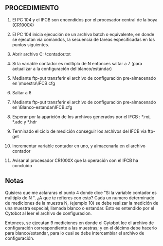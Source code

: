 ## PROCEDIMIENTO

1) El PC 104 y el IFCB son encendidos por el procesador central de la boya (CR1000X)

2) El PC 104 inicia ejecución de un archivo batch o equivalente, en donde se ejecutan vía comandos, la secuencia de tareas especificadas en los puntos siguientes.

3) Abrir archivo C: \contador.txt 

4) Si la variable contador es múltiplo de N entonces saltar a 7 (para actualizar a la configuración del blanco/estándar)

5)  Mediante ftp-put transferir el archivo de configuración pre-almacenado en \muestra\IFCB.cfg

6) Saltar a 8 

7) Mediante ftp-put transferir el archivo de configuración pre-almacenado en \Blanco-estandar\IFCB.cfg

8) Esperar por la aparición de los archivos generados por el IFCB : *.roi, *.adc y *.hdr

9) Terminado el ciclo de medición conseguir los archivos del IFCB via ftp-get

10) Incrementar variable contador en uno, y almacenarla en el archivo contador

11) Avisar al procesador CR1000X que la operación con el IFCB ha concluido 

## Notas
Quisiera que me aclararas el punto 4 donde dice "Si la variable contador es múltiplo de N ".
¿A que te refieres con esto?
Cada un numero determinado de mediciones de la muestra N, (ejemplo 10) se debe realizar la medición de una
muestra especial; llamada blanco o estandar. Esto es entendido por el Cytobot al leer el archivo de configuracion.

Entonces, se ejecutan 9 mediciones en donde el Cytobot lee el archivo de configuración correspondiente a las muestras; y en el décimo debe hacerlo para blanco/estandar, para lo cual se debe intercambiar el archivo de configuración.
